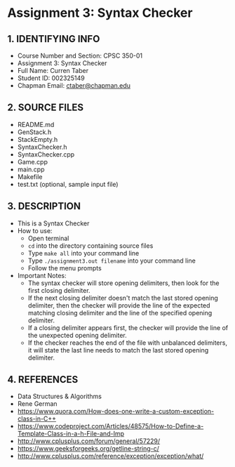# Assignment 3: Syntax Checker

## 1. IDENTIFYING INFO
- Course Number and Section: CPSC 350-01
- Assignment 3: Syntax Checker
- Full Name: Curren Taber
- Student ID: 002325149
- Chapman Email: ctaber@chapman.edu

## 2. SOURCE FILES
- README.md
- GenStack.h
- StackEmpty.h
- SyntaxChecker.h
- SyntaxChecker.cpp
- Game.cpp
- main.cpp
- Makefile
- test.txt (optional, sample input file)

## 3. DESCRIPTION
- This is a Syntax Checker
- How to use:
  - Open terminal
  - `cd` into the directory containing source files
  - Type `make all` into your command line
  - Type `./assignment3.out filename` into your command line
  - Follow the menu prompts
- Important Notes:
  - The syntax checker will store opening delimiters, then look for the first
  closing delimiter.
  - If the next closing delimiter doesn't match the last stored opening
  delimiter, then the checker will provide the line of the expected matching
  closing delimiter and the line of the specified opening delimiter.
  - If a closing delimiter appears first, the checker will provide the line of
  the unexpected opening delimiter.
  - If the checker reaches the end of the file with unbalanced delimiters,
  it will state the last line needs to match the last stored opening delimiter.

## 4. REFERENCES
- Data Structures & Algorithms
- Rene German
- https://www.quora.com/How-does-one-write-a-custom-exception-class-in-C++
- https://www.codeproject.com/Articles/48575/How-to-Define-a-Template-Class-in-a-h-File-and-Imp
- http://www.cplusplus.com/forum/general/57229/
- https://www.geeksforgeeks.org/getline-string-c/
- http://www.cplusplus.com/reference/exception/exception/what/
